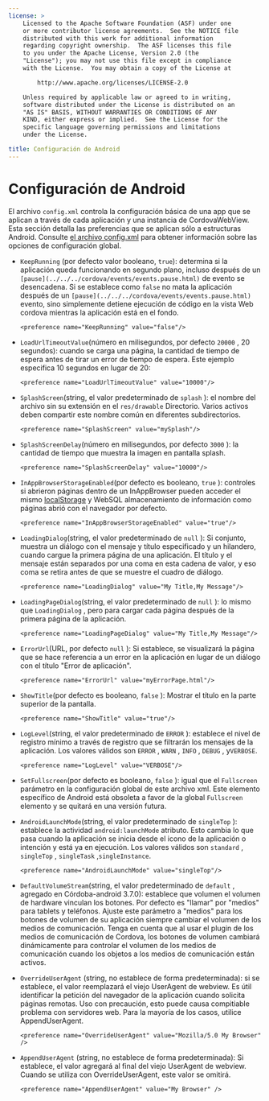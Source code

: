 ```yaml
---
license: >
    Licensed to the Apache Software Foundation (ASF) under one
    or more contributor license agreements.  See the NOTICE file
    distributed with this work for additional information
    regarding copyright ownership.  The ASF licenses this file
    to you under the Apache License, Version 2.0 (the
    "License"); you may not use this file except in compliance
    with the License.  You may obtain a copy of the License at

        http://www.apache.org/licenses/LICENSE-2.0

    Unless required by applicable law or agreed to in writing,
    software distributed under the License is distributed on an
    "AS IS" BASIS, WITHOUT WARRANTIES OR CONDITIONS OF ANY
    KIND, either express or implied.  See the License for the
    specific language governing permissions and limitations
    under the License.

title: Configuración de Android
---
```


# Configuración de Android

El archivo `config.xml` controla la configuración básica de una app que se aplican a través de cada aplicación y una instancia de CordovaWebView. Esta sección detalla las preferencias que se aplican sólo a estructuras Android. Consulte [el archivo config.xml][1] para obtener información sobre las opciones de configuración global.

 [1]: config_ref_index.md.html#The%20config.xml%20File

*   `KeepRunning` (por defecto valor booleano, `true`): determina si la aplicación queda funcionando en segundo plano, incluso después de un `[pause](../../../cordova/events/events.pause.html)` de evento se desencadena. Si se establece como `false` no mata la aplicación después de un `[pause](../../../cordova/events/events.pause.html)` evento, sino simplemente detiene ejecución de código en la vista Web cordova mientras la aplicación está en el fondo.

        <preference name="KeepRunning" value="false"/>


*   `LoadUrlTimeoutValue`(número en milisegundos, por defecto `20000` , 20 segundos): cuando se carga una página, la cantidad de tiempo de espera antes de tirar un error de tiempo de espera. Este ejemplo especifica 10 segundos en lugar de 20:

        <preference name="LoadUrlTimeoutValue" value="10000"/>


*   `SplashScreen`(string, el valor predeterminado de `splash` ): el nombre del archivo sin su extensión en el `res/drawable` Directorio. Varios activos deben compartir este nombre común en diferentes subdirectorios.

        <preference name="SplashScreen" value="mySplash"/>


*   `SplashScreenDelay`(número en milisegundos, por defecto `3000` ): la cantidad de tiempo que muestra la imagen en pantalla splash.

        <preference name="SplashScreenDelay" value="10000"/>


*   `InAppBrowserStorageEnabled`(por defecto es booleano, `true` ): controles si abrieron páginas dentro de un InAppBrowser pueden acceder el mismo [localStorage](../../../cordova/storage/localstorage/localstorage.html) y WebSQL almacenamiento de información como páginas abrió con el navegador por defecto.

        <preference name="InAppBrowserStorageEnabled" value="true"/>


*   `LoadingDialog`(string, el valor predeterminado de `null` ): Si conjunto, muestra un diálogo con el mensaje y título especificado y un hilandero, cuando cargue la primera página de una aplicación. El título y el mensaje están separados por una coma en esta cadena de valor, y eso coma se retira antes de que se muestre el cuadro de diálogo.

        <preference name="LoadingDialog" value="My Title,My Message"/>


*   `LoadingPageDialog`(string, el valor predeterminado de `null` ): lo mismo que `LoadingDialog` , pero para cargar cada página después de la primera página de la aplicación.

        <preference name="LoadingPageDialog" value="My Title,My Message"/>


*   `ErrorUrl`(URL, por defecto `null` ): Si establece, se visualizará la página que se hace referencia a un error en la aplicación en lugar de un diálogo con el título "Error de aplicación".

        <preference name="ErrorUrl" value="myErrorPage.html"/>


*   `ShowTitle`(por defecto es booleano, `false` ): Mostrar el título en la parte superior de la pantalla.

        <preference name="ShowTitle" value="true"/>


*   `LogLevel`(string, el valor predeterminado de `ERROR` ): establece el nivel de registro mínimo a través de registro que se filtrarán los mensajes de la aplicación. Los valores válidos son `ERROR` , `WARN` , `INFO` , `DEBUG` , y`VERBOSE`.

        <preference name="LogLevel" value="VERBOSE"/>


*   `SetFullscreen`(por defecto es booleano, `false` ): igual que el `Fullscreen` parámetro en la configuración global de este archivo xml. Este elemento específico de Android está obsoleta a favor de la global `Fullscreen` elemento y se quitará en una versión futura.

*   `AndroidLaunchMode`(string, el valor predeterminado de `singleTop` ): establece la actividad `android:launchMode` atributo. Esto cambia lo que pasa cuando la aplicación se inicia desde el icono de la aplicación o intención y está ya en ejecución. Los valores válidos son `standard` , `singleTop` , `singleTask` ,`singleInstance`.

        <preference name="AndroidLaunchMode" value="singleTop"/>


*   `DefaultVolumeStream`(string, el valor predeterminado de `default` , agregado en Córdoba-android 3.7.0): establece que volumen el volumen de hardware vinculan los botones. Por defecto es "llamar" por "medios" para tablets y teléfonos. Ajuste este parámetro a "medios" para los botones de volumen de su aplicación siempre cambiar el volumen de los medios de comunicación. Tenga en cuenta que al usar el plugin de los medios de comunicación de Cordova, los botones de volumen cambiará dinámicamente para controlar el volumen de los medios de comunicación cuando los objetos a los medios de comunicación están activos.

*   `OverrideUserAgent` (string, no establece de forma predeterminada): si se establece, el valor reemplazará el viejo UserAgent de webview. Es útil identificar la petición del navegador de la aplicación cuando solicita páginas remotas. Uso con precaución, esto puede causa compitiable problema con servidores web. Para la mayoría de los casos, utilice AppendUserAgent.

        <preference name="OverrideUserAgent" value="Mozilla/5.0 My Browser" />


*   `AppendUserAgent` (string, no establece de forma predeterminada): Si establece, el valor agregará al final del viejo UserAgent de webview. Cuando se utiliza con OverrideUserAgent, este valor se omitirá.

        <preference name="AppendUserAgent" value="My Browser" />
